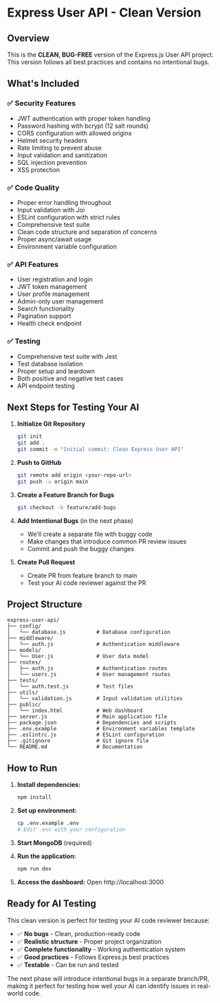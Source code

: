 # Express User API - Clean Version

## Overview
This is the **CLEAN, BUG-FREE** version of the Express.js User API project. This version follows all best practices and contains no intentional bugs.

## What's Included

### ✅ Security Features
- JWT authentication with proper token handling
- Password hashing with bcrypt (12 salt rounds)
- CORS configuration with allowed origins
- Helmet security headers
- Rate limiting to prevent abuse
- Input validation and sanitization
- SQL injection prevention
- XSS protection

### ✅ Code Quality
- Proper error handling throughout
- Input validation with Joi
- ESLint configuration with strict rules
- Comprehensive test suite
- Clean code structure and separation of concerns
- Proper async/await usage
- Environment variable configuration

### ✅ API Features
- User registration and login
- JWT token management
- User profile management
- Admin-only user management
- Search functionality
- Pagination support
- Health check endpoint

### ✅ Testing
- Comprehensive test suite with Jest
- Test database isolation
- Proper setup and teardown
- Both positive and negative test cases
- API endpoint testing

## Next Steps for Testing Your AI

1. **Initialize Git Repository**
   ```bash
   git init
   git add .
   git commit -m "Initial commit: Clean Express User API"
   ```

2. **Push to GitHub**
   ```bash
   git remote add origin <your-repo-url>
   git push -u origin main
   ```

3. **Create a Feature Branch for Bugs**
   ```bash
   git checkout -b feature/add-bugs
   ```

4. **Add Intentional Bugs** (in the next phase)
   - We'll create a separate file with buggy code
   - Make changes that introduce common PR review issues
   - Commit and push the buggy changes

5. **Create Pull Request**
   - Create PR from feature branch to main
   - Test your AI code reviewer against the PR

## Project Structure
```
express-user-api/
├── config/
│   └── database.js          # Database configuration
├── middleware/
│   └── auth.js              # Authentication middleware
├── models/
│   └── User.js              # User data model
├── routes/
│   ├── auth.js              # Authentication routes
│   └── users.js             # User management routes
├── tests/
│   └── auth.test.js         # Test files
├── utils/
│   └── validation.js        # Input validation utilities
├── public/
│   └── index.html           # Web dashboard
├── server.js                # Main application file
├── package.json             # Dependencies and scripts
├── .env.example             # Environment variables template
├── .eslintrc.js             # ESLint configuration
├── .gitignore               # Git ignore file
└── README.md                # Documentation
```

## How to Run

1. **Install dependencies:**
   ```bash
   npm install
   ```

2. **Set up environment:**
   ```bash
   cp .env.example .env
   # Edit .env with your configuration
   ```

3. **Start MongoDB** (required)

4. **Run the application:**
   ```bash
   npm run dev
   ```

5. **Access the dashboard:**
   Open http://localhost:3000

## Ready for AI Testing

This clean version is perfect for testing your AI code reviewer because:

- ✅ **No bugs** - Clean, production-ready code
- ✅ **Realistic structure** - Proper project organization
- ✅ **Complete functionality** - Working authentication system
- ✅ **Good practices** - Follows Express.js best practices
- ✅ **Testable** - Can be run and tested

The next phase will introduce intentional bugs in a separate branch/PR, making it perfect for testing how well your AI can identify issues in real-world code.

